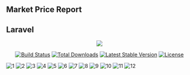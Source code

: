 <h2>Market Price Report</h2>
<h2>Laravel</h2>

<p align="center"><img src="https://laravel.com/assets/img/components/logo-laravel.svg"></p>
<p align="center">
<a href="https://travis-ci.org/laravel/framework"><img src="https://travis-ci.org/laravel/framework.svg" alt="Build Status"></a>
<a href="https://packagist.org/packages/laravel/framework"><img src="https://poser.pugx.org/laravel/framework/d/total.svg" alt="Total Downloads"></a>
<a href="https://packagist.org/packages/laravel/framework"><img src="https://poser.pugx.org/laravel/framework/v/stable.svg" alt="Latest Stable Version"></a>
<a href="https://packagist.org/packages/laravel/framework"><img src="https://poser.pugx.org/laravel/framework/license.svg" alt="License"></a>
</p>

![1](https://user-images.githubusercontent.com/43396573/50490377-6974f200-0a3f-11e9-9d96-41d2d7b73d0e.png)
![2](https://user-images.githubusercontent.com/43396573/50490379-6974f200-0a3f-11e9-8d23-a1b1b104a809.png)
![3](https://user-images.githubusercontent.com/43396573/50490380-6974f200-0a3f-11e9-83e7-0ffd1ad5faab.png)
![4](https://user-images.githubusercontent.com/43396573/50490381-6a0d8880-0a3f-11e9-82ec-37d19573f1ed.png)
![5](https://user-images.githubusercontent.com/43396573/50490382-6a0d8880-0a3f-11e9-83f3-622f7e713a3c.png)
![6](https://user-images.githubusercontent.com/43396573/50490383-6aa61f00-0a3f-11e9-96dd-ab586a6eae59.png)
![7](https://user-images.githubusercontent.com/43396573/50490384-6aa61f00-0a3f-11e9-8206-f060eadd9be3.png)
![8](https://user-images.githubusercontent.com/43396573/50490385-6b3eb580-0a3f-11e9-99f8-06c6467e8c07.png)
![9](https://user-images.githubusercontent.com/43396573/50490387-6b3eb580-0a3f-11e9-8a8c-c15155b01047.png)
![10](https://user-images.githubusercontent.com/43396573/50490388-6bd74c00-0a3f-11e9-8e11-4d5b00de0510.png)
![11](https://user-images.githubusercontent.com/43396573/50490389-6bd74c00-0a3f-11e9-8e0c-46e1f3a1a236.png)
![12](https://user-images.githubusercontent.com/43396573/50490390-6bd74c00-0a3f-11e9-8439-9d74992bc64a.png)
